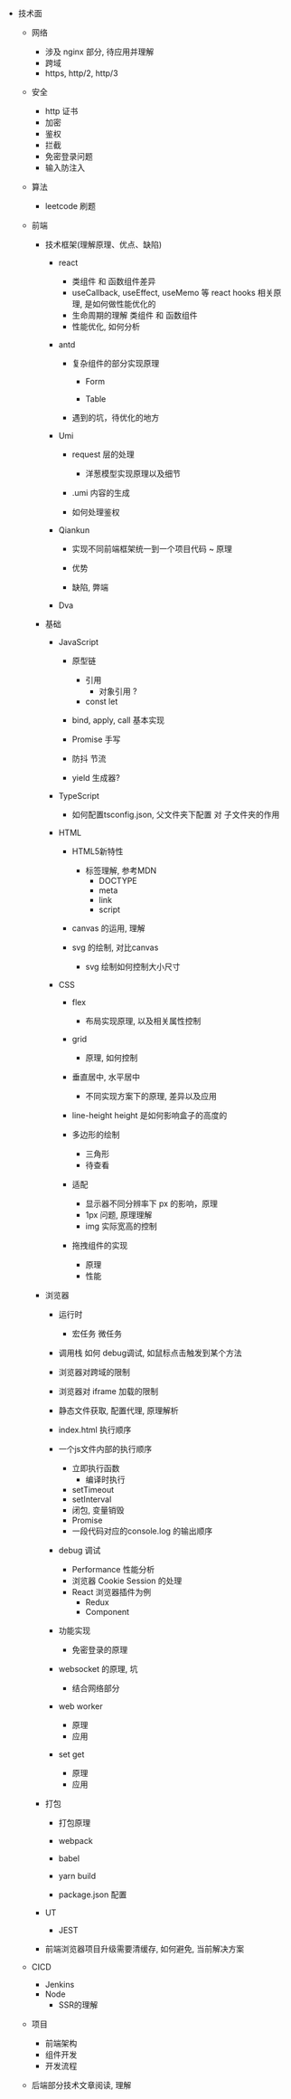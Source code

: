 - 技术面
  - 网络
    - 涉及 nginx 部分, 待应用并理解
    - 跨域
    - https, http/2, http/3
  
  - 安全
    - http 证书
    - 加密
    - 鉴权
    - 拦截
    - 免密登录问题
    - 输入防注入

  - 算法
    - leetcode 刷题

  - 前端
    - 技术框架(理解原理、优点、缺陷)
      - react
        - 类组件 和 函数组件差异
        - useCallback, useEffect, useMemo 等 react hooks 相关原理, 是如何做性能优化的
        - 生命周期的理解 类组件 和 函数组件
        - 性能优化, 如何分析

      - antd
        - 复杂组件的部分实现原理
          - Form

          - Table

        - 遇到的坑，待优化的地方

      - Umi
        - request 层的处理
          - 洋葱模型实现原理以及细节
        - .umi 内容的生成

        - 如何处理鉴权

      - Qiankun
        - 实现不同前端框架统一到一个项目代码 ~ 原理
        - 优势

        - 缺陷, 弊端

      - Dva


    - 基础
      - JavaScript
        - 原型链
          - 引用
            - 对象引用 ?
          - const let 
        - bind, apply, call 基本实现

        - Promise 手写

        - 防抖 节流

        - yield 生成器?

      - TypeScript
        - 如何配置tsconfig.json, 父文件夹下配置 对 子文件夹的作用

      - HTML
        - HTML5新特性
          - 标签理解, 参考MDN
            - DOCTYPE
            - meta
            - link
            - script
        - canvas 的运用, 理解

        - svg 的绘制, 对比canvas
          - svg 绘制如何控制大小尺寸

      - CSS
        - flex
          - 布局实现原理, 以及相关属性控制
        - grid
          - 原理, 如何控制
        - 垂直居中, 水平居中
          - 不同实现方案下的原理, 差异以及应用
        - line-height height 是如何影响盒子的高度的

        - 多边形的绘制
          - 三角形
          - 待查看

        - 适配
          - 显示器不同分辨率下 px 的影响，原理
          - 1px 问题, 原理理解
          - img 实际宽高的控制
        
        - 拖拽组件的实现
          - 原理
          - 性能


    - 浏览器
      - 运行时
        - 宏任务 微任务
      - 调用栈 如何 debug调试, 如鼠标点击触发到某个方法

      - 浏览器对跨域的限制

      - 浏览器对 iframe 加载的限制

      - 静态文件获取, 配置代理, 原理解析

      - index.html 执行顺序
      
      - 一个js文件内部的执行顺序
        - 立即执行函数
          - 编译时执行
        - setTimeout
        - setInterval
        - 闭包, 变量销毁
        - Promise
        - 一段代码对应的console.log 的输出顺序


      - debug 调试
        - Performance 性能分析
        - 浏览器 Cookie Session 的处理
        - React 浏览器插件为例
          - Redux
          - Component
      - 功能实现
        - 免密登录的原理

      - websocket 的原理, 坑
        - 结合网络部分

      - web worker
        - 原理
        - 应用

      - set get
        - 原理
        - 应用
  
    - 打包
      - 打包原理

      - webpack

      - babel

      - yarn build

      - package.json 配置

    - UT
      - JEST

    - 前端浏览器项目升级需要清缓存, 如何避免, 当前解决方案

  - CICD
    - Jenkins 
    - Node
      - SSR的理解
  
  - 项目
    - 前端架构
    - 组件开发
    - 开发流程

  - 后端部分技术文章阅读, 理解
